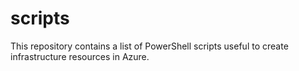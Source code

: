 # scripts
This repository contains a list of PowerShell scripts useful to create infrastructure resources in Azure.
